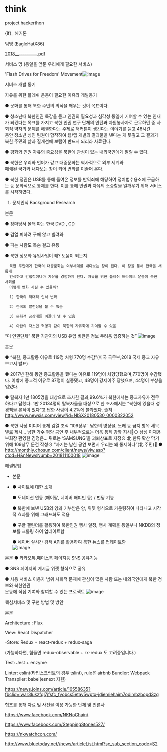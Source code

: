 # think
project hackerthon

{if}_ 해커톤

팀명 (EagleHatX86)



[2018__---------.pdf](https://github.com/thinkingmalware/think/files/6291217/2018__---------.pdf)



서비스 명 (통일을 앞둔 우리에게 필요한 서비스)

'Flash Drives for Freedom' Movement![image](https://user-images.githubusercontent.com/44921791/114292838-73b24180-9acc-11eb-87a7-5f10e594002b.png)

서비스 개발 동기 


자유를 위한 플레쉬 운동이 필요한 이유와 개발동기 

  ● 문화를 통해 북한 주민의 의식을 깨우는 것이 목표이다.
  
  ● 청소년때 북한인권 특강을 듣고 인권의 필요성과 심각성 통일에
      기여할 수 있는 인재가 되겠다는 목표를 가지고 북한 인권 연구 
      단체의 인턴과 자원봉사자로 근무하던 중 사회적 약자의 문제를 
      해결한다는 주제로 해커톤이 생긴다는 이야기를 듣고 48시간  
      동안 청소년 성인 팀원이 합작하여 웹/앱 개발의 결과물을 낸다는
       게 뜻깊고 그 결과가 북한 주민의 삶과 질개선에 보탬이 반드시
       되리라 사료된다. 
 
 ● 평화와 인권 자유의 중요성을 북한에 관심이 있는 내외국인에게 
       알릴 수 있다. 
       
  ● 북한은 우리와 언어가 같고 대중문화는 역사적으로 외부 세계와   
       패쇄된 국가와 내다보는 창이 되어 변화를 이끌어 온다.
       
  ● 북한 정권은 USB를 통해 들여온 정보를 반역죄에 해당하여 
       정치범수용소에 구금하는 등 문화적으로 통제를 한다. 이를 통해
       인권과 자유의 소중함을 일깨우기 위해 서비스를 시작하였다.  
       
       

1. 문제인식 Background Research

본문 

  ● 장마당서 몰래 파는 한국 DVD , CD 
  
  ● 검열 피하려 구매 않고 빌려와
  
  ● 파는 사람도 목숨 걸고 유통 

  ● 북한 정보화 유입사업이 왜? 도움이 되는지
  
      북한 주민에게 한국의 대중문화는 외부세계를 내다보는 창이 된다. 이 창을 통해 한국을 새롭게 
      인식하고 간접적이나마 자유를 경험하게 된다. 자유를 위한 플레쉬 드라이브 운동이 북한 사회를 
      어떻게 변화 시킬 수 있을까? 

      1) 한국의 적대적 인식 변화 

      2) 한국의 발전상을 볼 수 있음 

      3) 문화적 공감대를 이끌어 낼 수 있음 

      4) 아랍의 자스민 혁명과 같이 북한의 자유화에 기여할 수 있음 

  “미 인권단체” 북한 기관지의 USB 유입 비판은 정보 두려움 입증하는 것” 
![image](https://user-images.githubusercontent.com/44921791/114292863-947a9700-9acc-11eb-89af-fc6e6fcd4f92.png)

본문 

   ● “북한, 종교활동 이유로 119명 처형 770명 수감”(미국 국무부,2018 국제 종교 자유 보고서 발표)

   ● 2017년 한해 동안 종교활동을 했다는 이유로 119명이 처형당했으며,770명이 수감됐다. 이밖에 종교적
       이유로 87명이 실종됐고, 48명이 강제이주 당했으며, 44명이 부상을 입었다. 

   ● 탈북자 1만 1805명을 대상으로 조사한 결과,99.6%가 북한에서는 종교자유가 전무하다고 답했다.
       1만 20134명의 탈북자들을 대상으로 한 조사에서는 “북한에 있을때 성경책을 본적이 있다”고 답한
       사람이 4.2%에 불과했다. 출처 – http://www.newsis.com/view?id=NISX20180530_0000322052

   ● 북한 사상 미디어 통제 검열 조직 ‘109상무’ 
남한의 영상물, 노래 등 금지 항목 세목별로 제시… 남한 가수 평양 공연 후 내부적으로는 더욱 통제 강화 지시⊙ 삼성 이재용 부회장 환영한 김정은… 뒤로는 ‘SAMSUNG’을 괴뢰상표로 지정⊙ 北 한류 확산 막기 위해 109상무 문건 작성⊙ “자기는 남한 공연 보면서 우리는 왜 통제하나”(北 주민)
   ● http://monthly.chosun.com/client/news/viw.asp?ctcd=H&nNewsNumb=201811100018
![image](https://user-images.githubusercontent.com/44921791/114292869-a2c8b300-9acc-11eb-8d0f-5e783d64d8c2.png)

해결방법
-  본문 
-  
    ●  사이트에 대한 소개 
    
    ●  도네이션 연동 (페이팔, 네이버 해피빈 등) / 펀딩 기능 
    
    ●  북한에 보낸 USB의 양과 기부받은 양, 위젯 형식으로 카운팅하여 나타내고 시각적 효과를 위해 
          그래프화도 적용
          
    ●  구글 갤린더를 활용하여 북한인권 행사 일정, 행사 계획을 통일부나 NKDB의 정보를 크롤링 하여 
         업데이트함
         
    ●  네이버 실시간 검색 API를 활용하여 북한 뉴스를 업데이트함     
![image](https://user-images.githubusercontent.com/44921791/114292887-bbd16400-9acc-11eb-98e7-76aea683b439.png)

본문 
 ● 카카오톡,페이스북 페이지등 SNS 공유기능 
 
 ● SNS 페이지의 게시글 위젯 형식으로 공유 
 
 ● 사용 서비스 이용자 범위 사회적 문제에 관심이 많은 사람 또는 내외국인에게 북한 정보와 북한인권  
     운동에 직접 기여와 참여할 수 있는 프로젝트
![image](https://user-images.githubusercontent.com/44921791/114292889-c4c23580-9acc-11eb-8eaa-907aed12d109.png)


핵심서비스 및 구현 방법 및 방안

본문 

Architecture : Flux 

View: React Dispatcher

-Store: Redux + react-redux + redux-saga

(가능하다면, 힘들면 redux-observable + rx-redux 도 고려중입니다.) 

Test: Jest + enzyme

 Linter: eslint(타입스크립트의 경우 tslint), rule은 airbnb Bundler: Webpack Transpiler: babel(esnext 지원)


https://news.joins.com/article/16558635?fbclid=iwar3lukzfql7jfsfc_fyobcs5etav5wptx-jdiemiehaim7odimbzbopd3zg



협조를 통해 자료 및 사진을 이용 가능한 단체 및 언론사 

https://www.facebook.com/NKNoChain/

https://www.facebook.com/SteppingStones527/

https://nkwatchcon.com/

http://www.bluetoday.net//news/articleList.html?sc_sub_section_code=S2



